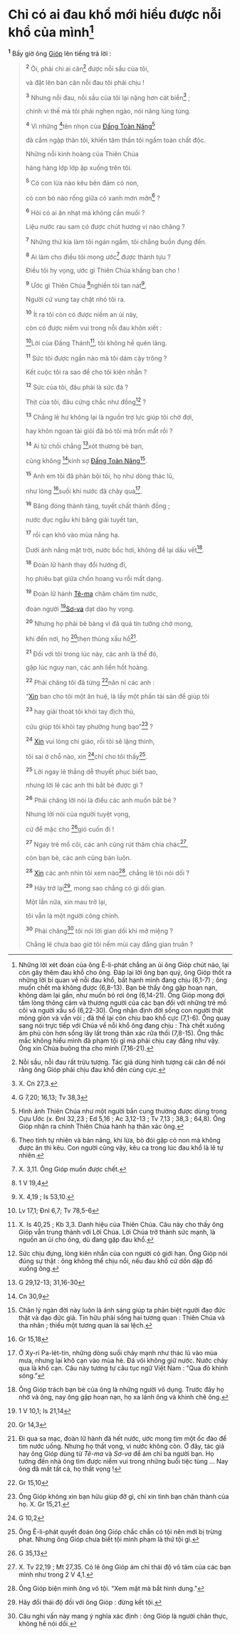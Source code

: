 # Chỉ có ai đau khổ mới hiểu được nỗi khổ của mình[^1-dd543d3b-5eb6-46ed-b9a1-5960f1fd22c3]

<sup><b>1</b></sup> Bấy giờ ông [Gióp]() lên tiếng trả lời :

> <sup><b>2</b></sup> Ôi, phải chi ai cân[^2-dd543d3b-5eb6-46ed-b9a1-5960f1fd22c3] được nỗi sầu của tôi,
>
> và đặt lên bàn cân nỗi đau tôi phải chịu !
>
> <sup><b>3</b></sup> Nhưng nỗi đau, nỗi sầu của tôi lại nặng hơn cát biển[^3-dd543d3b-5eb6-46ed-b9a1-5960f1fd22c3] ;
>
> chính vì thế mà tôi phải nghẹn ngào, nói năng lúng túng.
>
> <sup><b>4</b></sup> Vì những [^1@-dd543d3b-5eb6-46ed-b9a1-5960f1fd22c3]tên nhọn của [Đấng Toàn Năng]()[^4-dd543d3b-5eb6-46ed-b9a1-5960f1fd22c3]
>
> đã cắm ngập thân tôi, khiến tâm thần tôi ngấm toàn chất độc.
>
> Những nỗi kinh hoàng của Thiên Chúa
>
> hàng hàng lớp lớp ập xuống trên tôi.
>
> <sup><b>5</b></sup> Có con lừa nào kêu bên đám cỏ non,
>
> có con bò nào rống giữa cỏ xanh mơn mởn[^5-dd543d3b-5eb6-46ed-b9a1-5960f1fd22c3] ?
>
> <sup><b>6</b></sup> Hỏi có ai ăn nhạt mà không cần muối ?
>
> Liệu nước rau sam có được chút hương vị nào chăng ?
>
> <sup><b>7</b></sup> Những thứ kia làm tôi ngán ngẩm, tôi chẳng buồn đụng đến.
>
> <sup><b>8</b></sup> Ai làm cho điều tôi mong ước[^6-dd543d3b-5eb6-46ed-b9a1-5960f1fd22c3] được thành tựu ?
>
> Điều tôi hy vọng, ước gì Thiên Chúa khấng ban cho !
>
> <sup><b>9</b></sup> Ước gì Thiên Chúa [^2@-dd543d3b-5eb6-46ed-b9a1-5960f1fd22c3]nghiền tôi tan nát[^7-dd543d3b-5eb6-46ed-b9a1-5960f1fd22c3],
>
> Người cứ vung tay chặt nhỏ tôi ra.
>
> <sup><b>10</b></sup> Ít ra tôi còn có được niềm an ủi này,
>
> còn có được niềm vui trong nỗi đau khôn xiết :
>
> [^3@-dd543d3b-5eb6-46ed-b9a1-5960f1fd22c3]Lời của Đấng Thánh[^8-dd543d3b-5eb6-46ed-b9a1-5960f1fd22c3], tôi không hề quên lãng.
>
> <sup><b>11</b></sup> Sức tôi được ngần nào mà tôi dám cậy trông ?
>
> Kết cuộc tôi ra sao để cho tôi kiên nhẫn ?
>
> <sup><b>12</b></sup> Sức của tôi, đâu phải là sức đá ?
>
> Thịt của tôi, đâu cứng chắc như đồng[^9-dd543d3b-5eb6-46ed-b9a1-5960f1fd22c3] ?
>
> <sup><b>13</b></sup> Chẳng lẽ hư không lại là nguồn trợ lực giúp tôi chờ đợi,
>
> hay khôn ngoan tài giỏi đã bỏ tôi mà trốn mất rồi ?
>
> <sup><b>14</b></sup> Ai từ chối chẳng [^4@-dd543d3b-5eb6-46ed-b9a1-5960f1fd22c3]xót thương bè bạn,
>
> cũng không [^5@-dd543d3b-5eb6-46ed-b9a1-5960f1fd22c3]kính sợ [Đấng Toàn Năng]()[^10-dd543d3b-5eb6-46ed-b9a1-5960f1fd22c3].
>
> <sup><b>15</b></sup> Anh em tôi đã phản bội tôi, họ như dòng thác lũ,
>
> như lòng [^6@-dd543d3b-5eb6-46ed-b9a1-5960f1fd22c3]suối khi nước đã chảy qua[^11-dd543d3b-5eb6-46ed-b9a1-5960f1fd22c3].
>
> <sup><b>16</b></sup> Băng đóng thành tảng, tuyết chất thành đống ;
>
> nước đục ngầu khi băng giải tuyết tan,
>
> <sup><b>17</b></sup> rồi cạn khô vào mùa nắng hạ.
>
> Dưới ánh nắng mặt trời, nước bốc hơi, không để lại dấu vết[^12-dd543d3b-5eb6-46ed-b9a1-5960f1fd22c3].
>
> <sup><b>18</b></sup> Đoàn lữ hành thay đổi hướng đi,
>
> họ phiêu bạt giữa chốn hoang vu rồi mất dạng.
>
> <sup><b>19</b></sup> Đoàn lữ hành [Tê-ma]() chăm chăm tìm nước,
>
> đoàn người [^7@-dd543d3b-5eb6-46ed-b9a1-5960f1fd22c3][Sơ-va]() dạt dào hy vọng.
>
> <sup><b>20</b></sup> Nhưng họ phải bẽ bàng vì đã quá tin tưởng chờ mong,
>
> khi đến nơi, họ [^8@-dd543d3b-5eb6-46ed-b9a1-5960f1fd22c3]thẹn thùng xấu hổ[^13-dd543d3b-5eb6-46ed-b9a1-5960f1fd22c3].
>
> <sup><b>21</b></sup> Đối với tôi trong lúc này, các anh là thế đó,
>
> gặp lúc nguy nan, các anh liền hốt hoảng.
>
> <sup><b>22</b></sup> Phải chăng tôi đã từng [^9@-dd543d3b-5eb6-46ed-b9a1-5960f1fd22c3]năn nỉ các anh :
>
> “[Xin]() ban cho tôi một ân huệ, là lấy một phần tài sản để giúp tôi
>
> <sup><b>23</b></sup> hay giải thoát tôi khỏi tay địch thù,
>
> cứu giúp tôi khỏi tay phường hung bạo”[^14-dd543d3b-5eb6-46ed-b9a1-5960f1fd22c3] ?
>
> <sup><b>24</b></sup> [Xin]() vui lòng chỉ giáo, rồi tôi sẽ lặng thinh,
>
> tôi sai ở chỗ nào, xin [^10@-dd543d3b-5eb6-46ed-b9a1-5960f1fd22c3]chỉ cho tôi thấy[^15-dd543d3b-5eb6-46ed-b9a1-5960f1fd22c3].
>
> <sup><b>25</b></sup> Lời ngay lẽ thẳng dễ thuyết phục biết bao,
>
> nhưng lời lẽ các anh thì bắt bẻ được gì ?
>
> <sup><b>26</b></sup> Phải chăng lời nói là điều các anh muốn bắt bẻ ?
>
> Nhưng lời nói của người tuyệt vọng,
>
> cứ để mặc cho [^11@-dd543d3b-5eb6-46ed-b9a1-5960f1fd22c3]gió cuốn đi !
>
> <sup><b>27</b></sup> Ngay trẻ mồ côi, các anh cũng rút thăm chia chác[^16-dd543d3b-5eb6-46ed-b9a1-5960f1fd22c3],
>
> còn bạn bè, các anh cũng bán luôn.
>
> <sup><b>28</b></sup> [Xin]() các anh nhìn tôi xem nào[^17-dd543d3b-5eb6-46ed-b9a1-5960f1fd22c3], chẳng lẽ tôi nói dối ?
>
> <sup><b>29</b></sup> Hãy trở lại[^18-dd543d3b-5eb6-46ed-b9a1-5960f1fd22c3], mong sao chẳng có gì dối gian.
>
> Một lần nữa, xin mau trở lại,
>
> tôi vẫn là một người công chính.
>
> <sup><b>30</b></sup> Phải chăng[^19-dd543d3b-5eb6-46ed-b9a1-5960f1fd22c3] tôi nói lời gian dối khi mở miệng ?
>
> Chẳng lẽ chưa bao giờ tôi nếm mùi cay đắng gian truân ?

[^1-dd543d3b-5eb6-46ed-b9a1-5960f1fd22c3]: Những lời xét đoán của ông Ê-li-phát chẳng an ủi ông Gióp chút nào, lại còn gây thêm đau khổ cho ông. Đáp lại lời ông bạn quý, ông Gióp thốt ra những lời bi quan về nỗi đau khổ, bất hạnh mình đang chịu (6,1-7) ; ông muốn chết mà không được (6,8-13). Bạn bè thấy ông gặp hoạn nạn, không dám lại gần, như muốn bỏ rơi ông (6,14-21). Ông Gióp mong đợi tấm lòng thông cảm và thương người của các bạn đối với những trẻ mồ côi và người xấu số (6,22-30). Ông nhận định đời sống con người thật mỏng giòn và vắn vỏi ; đã thế lại còn chịu bao khổ cực (7,1-6). Ông quay sang nói trực tiếp với Chúa về nỗi khổ ông đang chịu : Thà chết xuống âm phủ còn hơn sống lây lất trong thân xác rữa thối (7,8-15). Ông thắc mắc không hiểu mình đã phạm tội gì mà phải chịu cay đắng như vậy. Ông xin Chúa buông tha cho mình (7,16-21).

[^2-dd543d3b-5eb6-46ed-b9a1-5960f1fd22c3]: Nỗi sầu, nỗi đau rất trừu tượng. Tác giả dùng hình tượng cái cân để nói rằng ông Gióp phải chịu đau khổ đến cùng cực.

[^3-dd543d3b-5eb6-46ed-b9a1-5960f1fd22c3]: X. Cn 27,3.

[^4-dd543d3b-5eb6-46ed-b9a1-5960f1fd22c3]: Hình ảnh Thiên Chúa như một người bắn cung thường được dùng trong Cựu Ước (x. Đnl 32,23 ; Ed 5,16 ; Ac 3,12-13 ; Tv 7,13 ; 38,3 ; 64,8). Ông Gióp nhận ra chính Thiên Chúa hành hạ thân xác ông.

[^5-dd543d3b-5eb6-46ed-b9a1-5960f1fd22c3]: Theo tính tự nhiên và bản năng, khi lừa, bò đói gặp cỏ non mà không được ăn thì kêu. Con người cũng vậy, kêu ca trong lúc đau khổ là lẽ tự nhiên.

[^6-dd543d3b-5eb6-46ed-b9a1-5960f1fd22c3]: X. 3,11. Ông Gióp muốn được chết.

[^7-dd543d3b-5eb6-46ed-b9a1-5960f1fd22c3]: X. 4,19 ; Is 53,10.

[^8-dd543d3b-5eb6-46ed-b9a1-5960f1fd22c3]: X. Is 40,25 ; Kb 3,3. Danh hiệu của Thiên Chúa. Câu này cho thấy ông Gióp vẫn trung thành với Lời Chúa. Lời Chúa trở thành sức mạnh, là nguồn an ủi cho ông, dù đang gặp đau khổ.

[^9-dd543d3b-5eb6-46ed-b9a1-5960f1fd22c3]: Sức chịu đựng, lòng kiên nhẫn của con người có giới hạn. Ông Gióp nói đúng sự thật : ông không thể chịu nổi, nếu đau khổ cứ dồn dập đổ xuống ông.

[^10-dd543d3b-5eb6-46ed-b9a1-5960f1fd22c3]: Chân lý ngàn đời này luôn là ánh sáng giúp ta phân biệt người đạo đức thật và đạo đức giả. Tín hữu phải sống hai tương quan : Thiên Chúa và tha nhân ; thiếu một tương quan là sai lệch.

[^11-dd543d3b-5eb6-46ed-b9a1-5960f1fd22c3]: Ở Xy-ri Pa-lét-tin, những dòng suối chảy mạnh như thác lũ vào mùa mưa, nhưng lại khô cạn vào mùa hè. Đá vôi không giữ nước. Nước chảy qua là khô cạn. Câu này tương tự câu tục ngữ Việt Nam : “Qua đò khinh sóng.”

[^12-dd543d3b-5eb6-46ed-b9a1-5960f1fd22c3]: Ông Gióp trách bạn bè của ông là những người vô dụng. Trước đây họ nhờ vả ông, nay ông gặp hoạn nạn, họ xa lánh ông và khinh chê ông.

[^13-dd543d3b-5eb6-46ed-b9a1-5960f1fd22c3]: Đi qua sa mạc, đoàn lữ hành đã hết nước, ước mong tìm một ốc đảo để tìm nước uống. Nhưng họ thất vọng, vì nước không còn. Ở đây, tác giả hay ông Gióp dùng từ _Tê-ma_ và _Sơ-va_ để ám chỉ ba người bạn. Họ tưởng đến nhà ông tìm được niềm vui trong những buổi tiệc tùng ... Nay ông đã mất tất cả, họ thất vọng !

[^14-dd543d3b-5eb6-46ed-b9a1-5960f1fd22c3]: Ông Gióp không xin bạn hữu giúp đỡ gì, chỉ xin tình bạn chân thành của họ. X. Gr 15,21.

[^15-dd543d3b-5eb6-46ed-b9a1-5960f1fd22c3]: Ông Ê-li-phát quyết đoán ông Gióp chắc chắn có tội nên mới bị trừng phạt. Nhưng ông Gióp chưa biết tội mình phạm là thứ tội gì.

[^16-dd543d3b-5eb6-46ed-b9a1-5960f1fd22c3]: X. Tv 22,19 ; Mt 27,35. Có lẽ ông Gióp ám chỉ thái độ vô tâm của các bạn mình như trong 2 V 4,1.

[^17-dd543d3b-5eb6-46ed-b9a1-5960f1fd22c3]: Ông Gióp biện minh ông vô tội. “Xem mặt mà bắt hình dung.”

[^18-dd543d3b-5eb6-46ed-b9a1-5960f1fd22c3]: Hãy đổi thái độ đối với ông Gióp : đừng kết tội.

[^19-dd543d3b-5eb6-46ed-b9a1-5960f1fd22c3]: Câu nghi vấn này mang ý nghĩa xác định : ông Gióp là người chân thực, không hề nói dối.

[^1@-dd543d3b-5eb6-46ed-b9a1-5960f1fd22c3]: G 7,20; 16,13; Tv 38,3

[^2@-dd543d3b-5eb6-46ed-b9a1-5960f1fd22c3]: 1 V 19,4

[^3@-dd543d3b-5eb6-46ed-b9a1-5960f1fd22c3]: Lv 17,1; Đnl 6,7; Tv 78,5-6

[^4@-dd543d3b-5eb6-46ed-b9a1-5960f1fd22c3]: G 29,12-13; 31,16-30

[^5@-dd543d3b-5eb6-46ed-b9a1-5960f1fd22c3]: Cn 30,9

[^6@-dd543d3b-5eb6-46ed-b9a1-5960f1fd22c3]: Gr 15,18

[^7@-dd543d3b-5eb6-46ed-b9a1-5960f1fd22c3]: 1 V 10,1; Is 21,14

[^8@-dd543d3b-5eb6-46ed-b9a1-5960f1fd22c3]: Gr 14,3

[^9@-dd543d3b-5eb6-46ed-b9a1-5960f1fd22c3]: Gr 15,10

[^10@-dd543d3b-5eb6-46ed-b9a1-5960f1fd22c3]: G 10,2

[^11@-dd543d3b-5eb6-46ed-b9a1-5960f1fd22c3]: G 35,13
